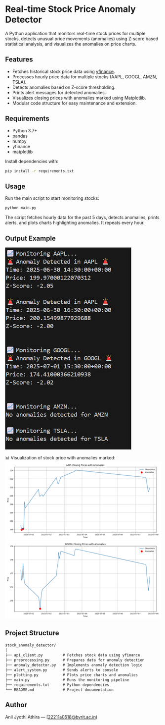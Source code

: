 
# Real-time Stock Price Anomaly Detector

A Python application that monitors real-time stock prices for multiple stocks, detects unusual price movements (anomalies) using Z-score based statistical analysis, and visualizes the anomalies on price charts.


## Features

- Fetches historical stock price data using [yfinance](https://github.com/ranaroussi/yfinance).
- Processes hourly price data for multiple stocks (AAPL, GOOGL, AMZN, TSLA).
- Detects anomalies based on Z-score thresholding.
- Prints alert messages for detected anomalies.
- Visualizes closing prices with anomalies marked using Matplotlib.
- Modular code structure for easy maintenance and extension.


## Requirements

- Python 3.7+
- pandas
- numpy
- yfinance
- matplotlib

Install dependencies with:

```bash
pip install -r requirements.txt
````


## Usage

Run the main script to start monitoring stocks:

```bash
python main.py
```

The script fetches hourly data for the past 5 days, detects anomalies, prints alerts, and plots charts highlighting anomalies. It repeats every hour.


## Output Example
![Screenshot 1](ss.png)


📊 Visualization of stock price with anomalies marked:
![Screenshot 2](Figure_1.png)
![Screenshot 3](Figure_2.png)


## Project Structure

```
stock_anomaly_detector/
│
├── api_client.py         # Fetches stock data using yfinance
├── preprocessing.py      # Prepares data for anomaly detection
├── anomaly_detector.py   # Implements anomaly detection logic
├── alert_system.py       # Sends alerts to console
├── plotting.py           # Plots price charts and anomalies
├── main.py               # Runs the monitoring pipeline
├── requirements.txt      # Python dependencies
└── README.md             # Project documentation
```



## Author

Anil Jyothi Athira — [22211a0518@bvrit.ac.in)



